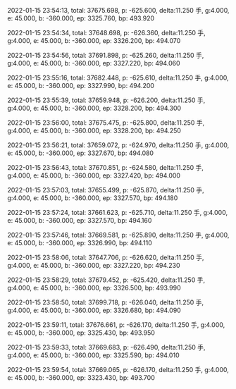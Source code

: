 2022-01-15 23:54:13, total: 37675.698, p: -625.600, delta:11.250 手, g:4.000, e: 45.000, b: -360.000, ep: 3325.760, bp: 493.920

2022-01-15 23:54:34, total: 37648.698, p: -626.360, delta:11.250 手, g:4.000, e: 45.000, b: -360.000, ep: 3326.200, bp: 494.070

2022-01-15 23:54:56, total: 37691.898, p: -625.260, delta:11.250 手, g:4.000, e: 45.000, b: -360.000, ep: 3327.220, bp: 494.060

2022-01-15 23:55:16, total: 37682.448, p: -625.610, delta:11.250 手, g:4.000, e: 45.000, b: -360.000, ep: 3327.990, bp: 494.200

2022-01-15 23:55:39, total: 37659.948, p: -626.200, delta:11.250 手, g:4.000, e: 45.000, b: -360.000, ep: 3328.200, bp: 494.300

2022-01-15 23:56:00, total: 37675.475, p: -625.800, delta:11.250 手, g:4.000, e: 45.000, b: -360.000, ep: 3328.200, bp: 494.250

2022-01-15 23:56:21, total: 37659.072, p: -624.970, delta:11.250 手, g:4.000, e: 45.000, b: -360.000, ep: 3327.670, bp: 494.080

2022-01-15 23:56:43, total: 37670.851, p: -624.580, delta:11.250 手, g:4.000, e: 45.000, b: -360.000, ep: 3327.420, bp: 494.000

2022-01-15 23:57:03, total: 37655.499, p: -625.870, delta:11.250 手, g:4.000, e: 45.000, b: -360.000, ep: 3327.570, bp: 494.180

2022-01-15 23:57:24, total: 37661.623, p: -625.710, delta:11.250 手, g:4.000, e: 45.000, b: -360.000, ep: 3327.570, bp: 494.160

2022-01-15 23:57:46, total: 37669.581, p: -625.890, delta:11.250 手, g:4.000, e: 45.000, b: -360.000, ep: 3326.990, bp: 494.110

2022-01-15 23:58:06, total: 37647.706, p: -626.620, delta:11.250 手, g:4.000, e: 45.000, b: -360.000, ep: 3327.220, bp: 494.230

2022-01-15 23:58:29, total: 37679.452, p: -625.420, delta:11.250 手, g:4.000, e: 45.000, b: -360.000, ep: 3326.500, bp: 493.990

2022-01-15 23:58:50, total: 37699.718, p: -626.040, delta:11.250 手, g:4.000, e: 45.000, b: -360.000, ep: 3326.680, bp: 494.090

2022-01-15 23:59:11, total: 37676.661, p: -626.170, delta:11.250 手, g:4.000, e: 45.000, b: -360.000, ep: 3325.430, bp: 493.950

2022-01-15 23:59:33, total: 37669.683, p: -626.490, delta:11.250 手, g:4.000, e: 45.000, b: -360.000, ep: 3325.590, bp: 494.010

2022-01-15 23:59:54, total: 37669.065, p: -626.170, delta:11.250 手, g:4.000, e: 45.000, b: -360.000, ep: 3323.430, bp: 493.700